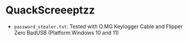# QuackScreeeptzz

* `password_stealer.txt`: Tested with O.MG Keylogger Cable and Flipper Zero BadUSB (Platform Windows 10 and 11)
